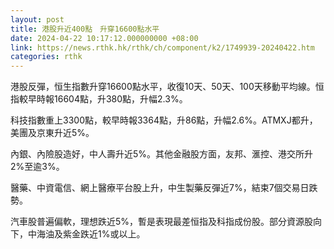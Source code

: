 ```yaml
---
layout: post
title: 港股升近400點　升穿16600點水平
date: 2024-04-22 10:17:12.000000000 +08:00
link: https://news.rthk.hk/rthk/ch/component/k2/1749939-20240422.htm
categories: rthk
---
```


港股反彈，恒生指數升穿16600點水平，收復10天、50天、100天移動平均線。恒指較早時報16604點，升380點，升幅2.3%。

科技指數重上3300點，較早時報3364點，升86點，升幅2.6%。ATMXJ都升，美團及京東升近5%。

內銀、內險股造好，中人壽升近5%。其他金融股方面，友邦、滙控、港交所升2%至逾3%。

醫藥、中資電信、網上醫療平台股上升，中生製藥反彈近7%，結束7個交易日跌勢。

汽車股普遍偏軟，理想跌近5%，暫是表現最差恒指及科指成份股。部分資源股向下，中海油及紫金跌近1%或以上。
